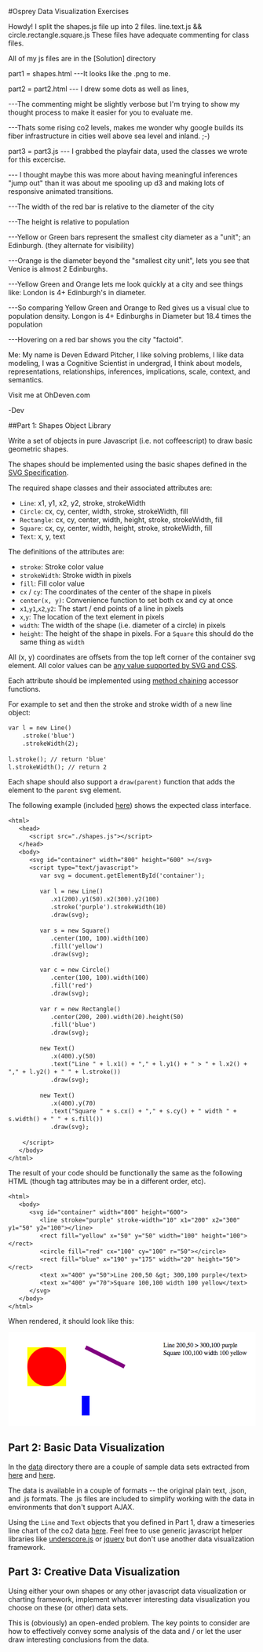 #Osprey Data Visualization Exercises


Howdy! I split the shapes.js file up into 2 files.
line.text.js && circle.rectangle.square.js
These files have adequate commenting for class files.


All of my js files are in the [Solution] directory

part1 = shapes.html
---It looks like the .png to me.


part2 = part2.html
--- I drew some dots as well as lines,

---The commenting might be slightly verbose but I'm trying to show my thought process to make it easier for you to evaluate me.

---Thats some rising co2 levels, makes me wonder why google builds 
its fiber infrastructure in cities well above sea level and inland. ;-)

part3 = part3.js
--- I grabbed the playfair data, used the classes we wrote for this excercise.

--- I thought maybe this was more about having meaningful inferences "jump out" than it was about me spooling up d3 and making lots of responsive animated transitions.

---The width of the red bar is relative to the diameter of the city

---The height is relative to population

---Yellow or Green bars represent the smallest city diameter as a "unit"; an Edinburgh. (they alternate for visibility)

---Orange is the diameter beyond the "smallest city unit", lets you see that Venice is almost 2 Edinburghs.

---Yellow Green and Orange lets me look quickly at a city and see things like: London is 4+ Edinburgh's in diameter.

---So comparing Yellow Green and Orange to Red gives us a visual clue to population density. Longon is 4+ Edinburghs in Diameter but 18.4 times the population

---Hovering on a red bar shows you the city "factoid".







Me: My name is Deven Edward Pitcher, I like solving problems, I like data modeling, I was a Cognitive Scientist in undergrad, I think about models, representations, relationships, inferences, implications, scale, context, and semantics.




Visit me at OhDeven.com

-Dev




















##Part 1: Shapes Object Library

Write a set of objects in pure Javascript (i.e. not coffeescript) to
draw basic geometric shapes.

The shapes should be implemented using the basic shapes defined in the [SVG
Specification](http://www.w3.org/TR/SVG11/shapes.html).

The required shape classes and their associated attributes are:

   * `Line`: x1, y1, x2, y2, stroke, strokeWidth
   * `Circle`: cx, cy, center, width, stroke, strokeWidth, fill
   * `Rectangle`: cx, cy, center, width, height, stroke, strokeWidth, fill
   * `Square`: cx, cy, center, width, height, stroke, strokeWidth, fill
   * `Text`: x, y, text

The definitions of the attributes are:

   * `stroke`: Stroke color value
   * `strokeWidth`: Stroke width in pixels
   * `fill`: Fill color value
   * `cx` / `cy`: The coordinates of the center of the shape in pixels
   * `center(x, y)`: Convenience function to set both cx and cy at once
   * `x1`,`y1`,`x2`,`y2`: The start / end points of a line in pixels
   * `x`,`y`: The location of the text element in pixels
   * `width`: The width of the shape (i.e. diameter of a circle) in pixels
   * `height`: The height of the shape in pixels. For a `Square` this should do the same thing as `width`

All (x, y) coordinates are offsets from the top left corner of the container svg element. All color values can be [any value supported by SVG and CSS](http://www.w3.org/TR/2008/REC-CSS2-20080411/syndata.html#value-def-color).

Each attribute should be implemented using [method chaining](http://en.wikipedia.org/wiki/Method_chaining) accessor functions.

For example to set and then the stroke and stroke width of a new line object:

    var l = new Line()
        .stroke('blue')
        .strokeWidth(2);

    l.stroke(); // return 'blue'
    l.strokeWidth(); // return 2

Each shape should also support a `draw(parent)` function that adds the element to the `parent` svg element.

The following example (included [here](./shapes.html)) shows the expected class interface.

    <html>
       <head>
          <script src="./shapes.js"></script>
       </head>
       <body>
          <svg id="container" width="800" height="600" ></svg>
          <script type="text/javascript">
             var svg = document.getElementById('container');
    
             var l = new Line()
                .x1(200).y1(50).x2(300).y2(100)
                .stroke('purple').strokeWidth(10)
                .draw(svg);
    
             var s = new Square()
                .center(100, 100).width(100)
                .fill('yellow')
                .draw(svg);
    
             var c = new Circle()
                .center(100, 100).width(100)
                .fill('red')
                .draw(svg);
            
             var r = new Rectangle()
                .center(200, 200).width(20).height(50)
                .fill('blue')
                .draw(svg);
    
             new Text()
                .x(400).y(50)
                .text("Line " + l.x1() + "," + l.y1() + " > " + l.x2() + "," + l.y2() + " " + l.stroke())
                .draw(svg);
             
             new Text()
                .x(400).y(70)
                .text("Square " + s.cx() + "," + s.cy() + " width " + s.width() + " " + s.fill())
                .draw(svg);
             
        </script>
       </body>
    </html>

The result of your code should be functionally the same as the following HTML (though tag attributes may be in a different order, etc).

    <html>
       <body>
          <svg id="container" width="800" height="600">
             <line stroke="purple" stroke-width="10" x1="200" x2="300" y1="50" y2="100"></line>
             <rect fill="yellow" x="50" y="50" width="100" height="100"></rect>
             <circle fill="red" cx="100" cy="100" r="50"></circle>
             <rect fill="blue" x="190" y="175" width="20" height="50"></rect>
             <text x="400" y="50">Line 200,50 &gt; 300,100 purple</text>
             <text x="400" y="70">Square 100,100 width 100 yellow</text>
          </svg>
       </body>
    </html>

When rendered, it should look like this:

![image](./shapes.png)

## Part 2: Basic Data Visualization

In the [data](./data) directory there are a couple of sample data sets extracted from [here](http://www.stat.purdue.edu/~wsc/visualizing.datatables/) and [here](https://github.com/deremer/Cities/). 

The data is available in a couple of formats -- the original plain text, .json, and .js formats. The .js files are included to simplify working with the data in environments that don't support AJAX.

Using the `Line` and `Text` objects that you defined in Part 1, draw a timeseries line chart of the co2 data [here](./data/co2.js). Feel free to use generic javascript helper libraries like [underscore.js](http://underscorejs.org/) or [jquery](http://jquery.com/) but don't use another data visualization framework.

## Part 3: Creative Data Visualization

Using either your own shapes or any other javascript data visualization or charting framework, implement whatever interesting data visualization you choose on these (or other) data sets. 

This is (obviously) an open-ended problem. The key points to consider are how to effectively convey some analysis of the data and / or let the user draw interesting conclusions from the data.



